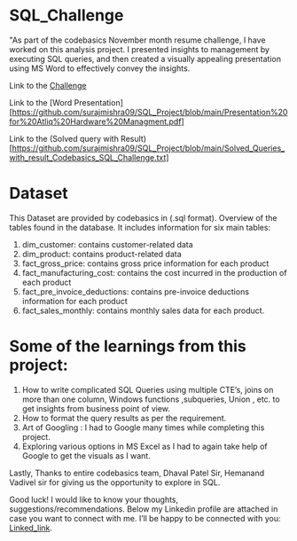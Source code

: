 # SQL_Challenge

"As part of the codebasics November month resume challenge, I have worked on this analysis project. I presented insights to management by executing SQL queries, and then created a visually appealing presentation using MS Word to effectively convey the insights.

Link to the [Challenge](https://codebasics.io/challenge/codebasics-resume-project-challenge)

Link to the [Word Presentation][https://github.com/surajmishra09/SQL_Project/blob/main/Presentation%20for%20Atliq%20Hardware%20Managment.pdf]

Link to the (Solved query with Result)[https://github.com/surajmishra09/SQL_Project/blob/main/Solved_Queries_with_result_Codebasics_SQL_Challenge.txt]

# Dataset
This Dataset are provided by codebasics in (.sql format). Overview of the tables found in the database. It includes information for six main tables:

1. dim_customer: contains customer-related data
2. dim_product: contains product-related data
3. fact_gross_price: contains gross price information for each product
4. fact_manufacturing_cost: contains the cost incurred in the production of each product
5. fact_pre_invoice_deductions: contains pre-invoice deductions information for each product
6. fact_sales_monthly: contains monthly sales data for each product.


# Some of the learnings from this project:
1.    How to write complicated SQL Queries using multiple CTE’s, joins on more than one column, Windows functions ,subqueries, Union , etc. to get insights from business point of view.
2.    How to format the query results as per the requirement.
3.    Art of Googling : I had to Google many times while completing this project.
4.    Exploring various options in MS Excel as I had to again take help of Google to get the visuals as I want.
 
Lastly, Thanks to entire codebasics team, Dhaval Patel Sir, Hemanand Vadivel sir for giving us the opportunity to explore in SQL.

Good luck! I would like to know your thoughts, suggestions/recommendations. Below my Linkedin profile are attached in case you want to connect with me. I’ll be happy to be connected with you: [Linked_link](https://www.linkedin.com/in/suraj-mishra-1a85aa222/).
